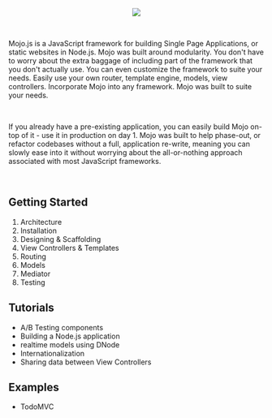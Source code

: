 
<p align="center">
  <a href="http://mojojs.com">
    <img src="https://s3.amazonaws.com/uploads.hipchat.com/12139/74559/TgjXBU1QpgjVwc0/mojo-js.png">
  </a>
</p>

<br />

Mojo.js is a JavaScript framework for building Single Page Applications, or static websites in Node.js. Mojo was built around modularity. You don't have to worry about the extra baggage of including part of the framework that you don't actually use. You can even customize the framework to suite your needs. Easily use your own router, template engine, models, view controllers. Incorporate Mojo into any framework. Mojo was built to suite your needs.

<br />

If you already have a pre-existing application, you can easily build Mojo on-top of it - use it in production on day 1. Mojo was built to help phase-out, or refactor codebases without a full, application re-write, meaning you can slowly ease into it without worrying about the all-or-nothing approach associated with most JavaScript frameworks. 

<br />



## Getting Started

1. Architecture
2. Installation
3. Designing & Scaffolding
4. View Controllers & Templates
5. Routing
6. Models
7. Mediator
8. Testing

## Tutorials

- A/B Testing components
- Building a Node.js application
- realtime models using DNode
- Internationalization
- Sharing data between View Controllers

## Examples

- TodoMVC

